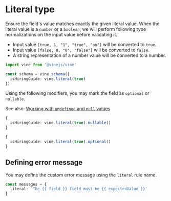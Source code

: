 # Literal type

Ensure the field's value matches exactly the given literal value. When the literal value is a `number` or a `boolean`, we will perform following type normalizations on the input value before validating it.

- Input value `[true, 1, "1", "true", "on"]` will be converted to `true`.
- Input value `[false, 0, "0", "false"]` will be converted to `false`.
- A string representation of a number value will be converted to a number.

```ts
import vine from '@vinejs/vine'

const schema = vine.schema({
  isHiringGuide: vine.literal(true)
})
```

Using the following modifiers, you may mark the field as `optional` or `nullable`.

See also: [Working with `undefined` and `null` values](../guides/schema_101.md#nullable-and-optional-modifiers)

```ts
{
  isHiringGuide: vine.literal(true).nullable()
}
```

```ts
{
  isHiringGuide: vine.literal(true).optional()
}
```

## Defining error message

You may define the custom error message using the `literal` rule name.

```ts
const messages = {
  literal: 'The {{ field }} field must be {{ expectedValue }}'
}
```
